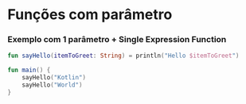 # Funções com parâmetro

### Exemplo com 1 parâmetro + Single Expression Function
```kotlin
fun sayHello(itemToGreet: String) = println("Hello $itemToGreet")

fun main() {
    sayHello("Kotlin")
    sayHello("World")
}
```